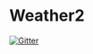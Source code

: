 # Weather2

[![Gitter](https://badges.gitter.im/weather2/Lobby.svg)](https://gitter.im/weather2/Lobby?utm_source=badge&utm_medium=badge&utm_campaign=pr-badge&utm_content=badge)